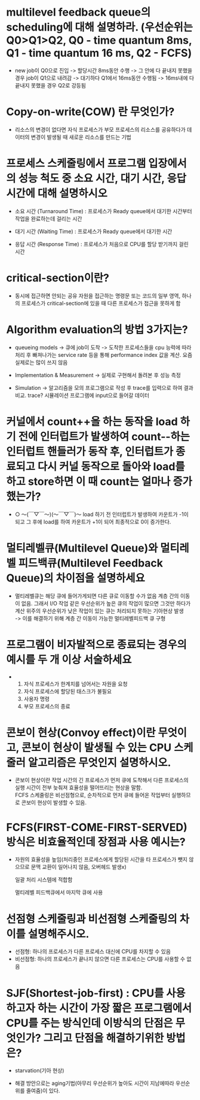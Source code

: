 # multilevel feedback queue의 scheduling에 대해 설명하라. (우선순위는 Q0>Q1>Q2, Q0 - time quantum 8ms, Q1 - time quantum 16 ms, Q2 - FCFS)

- new job이 Q0으로 진입 -> 할당시간 8ms동안 수행 -> 그 안에 다 끝내지 못했을 경우 job이 Q1으로 내려감 -> 대기하다 Q1에서 16ms동안 수행됨 -> 16ms내에 다 끝내지 못했을 경우 Q2로 강등됨

# Copy-on-write(COW) 란 무엇인가?

- 리소스의 변경이 없다면 자식 프로세스가 부모 프로세스의 리소스를 공유하다가 데이터의 변경이 발생될 때 새로운 리소스를 만드는 기법

# 프로세스 스케줄링에서 프로그램 입장에서의 성능 척도 중 소요 시간, 대기 시간, 응답 시간에 대해 설명하시오

- 소요 시간 (Turnaround Time) : 프로세스가 Ready queue에서 대기한 시간부터 작업을 완료하는데 걸리는 시간

- 대기 시간 (Waiting Time) : 프로세스가 Ready queue에서 대기한 시간 

- 응답 시간 (Response Time) : 프로세스가 처음으로 CPU를 할당 받기까지 걸린 시간

# critical-section이란?

- 동시에 접근하면 안되는 공유 자원을 접근하는 명령문 또는 코드의 일부 영역, 하나의 프로세스가 critical-section에 있을 때 다른 프로세스가 접근을 못하게 함

# Algorithm evaluation의 방법 3가지는?

- queueing models -> 큐에 job이 도착 -> 도착한 프로세스들을 cpu 능력에 따라 처리 후 빠져나가는 service rate 등을 통해 performance index 값을 계산. 요즘 실제로는 많이 쓰지 않음

- Implementation & Measurement -> 실제로 구현해서 돌려본 후 성능 측정

- Simulation -> 알고리즘을 모의 프로그램으로 작성 후 trace를 입력으로 하여 결과 비교. trace? 시뮬레이션 프로그램에 input으로 들어갈 데이터

# 커널에서 count++을 하는 동작을 load 하기 전에 인터럽트가 발생하여 count--하는 인터럽트 핸들러가 동작 후, 인터럽트가 종료되고 다시 커널 동작으로 돌아와 load를 하고 store하면 이 때 count는 얼마나 증가했는가?

- ○ 〜(￣▽￣〜)(〜￣▽￣)〜 
  load 하기 전 인터럽트가 발생하여 카운트가 -1이 되고 그 후에 load를 하여 카운트가 +1이 되어 최종적으로 0이 증가한다.

# 멀티레벨큐(Multilevel Queue)와 멀티레벨 피드백큐(Multilevel Feedback Queue)의 차이점을 설명하세요

- 멀티레벨큐는 해당 큐에 들어가게되면 다른 큐로 이동할 수가 없음 계층 간의 이동이 없음. 그래서 I/O 작업 같은 우선순위가 높은 큐의 작업이 많으면 그것만 하다가 계산 위주의 우선순위가 낮은 작업이 있는 큐는 처리되지 못하는 기아현상 발생  
  -> 이를 해결하기 위해 계층 간 이동이 가능한 멀티레벨피드백 큐 구형

# 프로그램이 비자발적으로 종료되는 경우의 예시를 두 개 이상 서술하세요

- 1. 자식 프로세스가 한계치를 넘어서는 자원을 요청
  2. 자식 프로세스에 할당된 태스크가 불필요
  3. 사용자 명령
  4. 부모 프로세스의 종료

# 콘보이 현상(Convoy effect)이란 무엇이고, 콘보이 현상이 발생될 수 있는 CPU 스케줄러 알고리즘은 무엇인지 설명하시오.

- 콘보이 현상이란 작업 시간의 긴 프로세스가 먼저 큐에 도착해서 다른 프로세스의 실행 시간이 전부 늦춰져 효율성을 떨어뜨리는 현상을 말함.  
  FCFS 스케줄링은 비선점형으로, 순차적으로 먼저 큐에 들어온 작업부터 실행하므로 콘보이 현상이 발생할 수 있음.

# FCFS(FIRST-COME-FIRST-SERVED) 방식은 비효율적인데 장점과 사용 예시는?

- 자원의 효율성을 높임(처리중인 프로세스에게 할당된 시간을 타 프로세스가 뺏지 않으므로 문맥 교환이 일어나지 않음, 오버헤드 발생x)
  
  일괄 처리 시스템에 적합함
  
  멀티레벨 피드백큐에서 마지막 큐에 사용

# 선점형 스케줄링과 비선점형 스케줄링의 차이를 설명해주시오.

- 선점형: 하나의 프로세스가 다른 프로세스 대신에 CPU를 차지할 수 있음 
- 비선점형: 하나의 프로세스가 끝나지 않으면 다른 프로세스는 CPU를 사용할 수 없음

# SJF(Shortest-job-first) : CPU를 사용하고자 하는 시간이 가장 짧은 프로그램에서 CPU를 주는 방식인데 이방식의 단점은 무엇인가? 그리고 단점을 해결하기위한 방법은?

- starvation(기아 현상)

- 해결 방안으로는 aging기법(아무리 우선순위가 높아도 시간이 지남에따라 우선순위를 줄여줌)이 있다.
